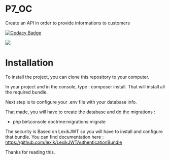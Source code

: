 # P7_OC
Create an API in order to provide informations to customers

[![Codacy Badge](https://api.codacy.com/project/badge/Grade/dd03f213a31346e599b6fb4fbf6fd098)](https://www.codacy.com/manual/AureleSarrail/P7_OC_API?utm_source=github.com&amp;utm_medium=referral&amp;utm_content=AureleSarrail/P7_OC_API&amp;utm_campaign=Badge_Grade)

<a href="https://codeclimate.com/github/AureleSarrail/P7_OC_API/maintainability"><img src="https://api.codeclimate.com/v1/badges/039463b53bd1b387c379/maintainability" /></a>

# Installation #
To install the project, you can clone this repository to your computer.

In your project and in the console, type : composer install.
That will install all the required bundle.

Next step is to configure your .env file with your database info.

That made, you will have to create the database and do the migrations :
- php bin\console doctrine:migrations:migrate

The security is Based on LexikJWT so you will have to install and configure that bundle.
You can find documentation here : https://github.com/lexik/LexikJWTAuthenticationBundle

Thanks for reading this.
